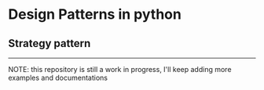 # Design Patterns in python

## Strategy pattern

---

NOTE: this repository is still a work in progress, I'll keep adding more examples and documentations
